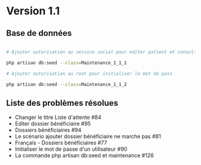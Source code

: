 # Version 1.1


## Base de données 

```bash

# Ajouter autorisation au service social pour editer patient et consulter patient

php artisan db:seed --class=Maintenance_1_1_1

# Ajouter autorisation au root pour initialiser le mot de pass

php artisan db:seed --class=Maintenance_1_1_2

``` 


## Liste des problèmes résolues

- Changer le titre Liste d'attente #84
- Editer dossier bénéficiaire #95
- Dossiers bénéficiaires #94
- Le scénario ajouter dossier bénéficiaire ne marche pas #81
- Français - Dossiers bénéficiaires #77
- Initialiser le mot de passe d'un utilisateur #90
- La commande php artisan db:seed et maintenance #126

